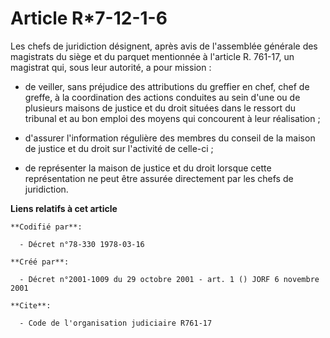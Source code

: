 # Article R*7-12-1-6

Les chefs de juridiction désignent, après avis de l'assemblée générale des magistrats du siège et du parquet mentionnée à
l'article R. 761-17, un magistrat qui, sous leur autorité, a pour mission :

- de veiller, sans préjudice des attributions du greffier en chef, chef de greffe, à la coordination des actions conduites au
sein d'une ou de plusieurs maisons de justice et du droit situées dans le ressort du tribunal et au bon emploi des moyens qui
concourent à leur réalisation ;

- d'assurer l'information régulière des membres du conseil de la maison de justice et du droit sur l'activité de celle-ci ;

- de représenter la maison de justice et du droit lorsque cette représentation ne peut être assurée directement par les chefs
de juridiction.

**Liens relatifs à cet article**

	**Codifié par**:

	  - Décret n°78-330 1978-03-16

	**Créé par**:

	  - Décret n°2001-1009 du 29 octobre 2001 - art. 1 () JORF 6 novembre 2001

	**Cite**:

	  - Code de l'organisation judiciaire R761-17
